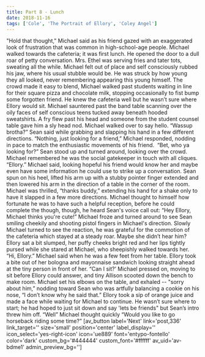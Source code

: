 ```yaml
---
title: Part 8 - Lunch
date: 2018-11-16
tags: ['Cole', 'The Portrait of Ellory', 'Coley Angel']
---
```


"Hold that thought," Michael said as his friend gazed with an exaggerated look of frustration that was common in high-school-age people. Michael walked towards the cafeteria; it was first lunch. He opened the door to a dull roar of petty conversation. Mrs. Ethel was serving fries and tater tots, sweating all the while. Michael felt out of place and self consciously rubbed his jaw, where his usual stubble would be. He was struck by how young they all looked, never remembering appearing this young himself. The crowd made it easy to blend, Michael walked past students waiting in line for their square pizza and chocolate milk, stopping occasionally to fist bump some forgotten friend. He knew the cafeteria well but he wasn’t sure where Ellory would sit. Michael sauntered past the band table scanning over the oily faces of self conscious teens tucked away beneath hooded sweatshirts. A fry flew past his head and someone from the student counsel table gave him a sly head nod. Michael walked over to say hello. “Wassup brotha?” Sean said while grabbing and slapping his hand in a few different directions. “Nothing, just looking for a friend,” Michael responded, nodding in pace to match the enthusiastic movements of his friend.  “Bet, who ya looking for?” Sean stood up and turned around, looking over the crowd. Michael remembered he was the social gatekeeper in touch with all cliques. “Ellory.” Michael said, looking hopeful his friend would know her and maybe even have some information he could use to strike up a conversation. Sean spun on his heel, lifted his arm up with a stubby pointer finger extended and then lowered his arm in the direction of a table in the corner of the room. Michael was thrilled, “thanks buddy,” extending his hand for a shake only to have it slapped in a few more directions. Michael thought to himself how fortunate he was to have such a helpful reception, before he could complete the though, though, he heard Sean's voice call out: “Hey Ellory, Michael thinks you're cute!” Michael froze and turned around to see Sean smiling cheekily and shooting pistol fingers in Michael's direction. Slowly Michael turned to see the reaction, he was grateful for the commotion of the cafeteria which stayed at a steady roar. Maybe she didn’t hear him? Ellory sat a bit slumped, her puffy cheeks bright red and her lips tightly pursed while she stared at Michael, who sheepishly walked towards her. “Hi, Ellory.” Michael said when he was a few feet from her table. Ellory took a bite out of her bologna and mayonnaise sandwich looking straight ahead at the tiny person in front of her. “Can I sit?’ Michael pressed on, moving to sit before Ellory could answer, and tiny Allison scooted down the bench to make room. Michael set his elbows on the table, and exhaled -- "sorry about him,” nodding toward Sean who was artfully balancing a cookie on his nose, “I don’t know why he said that.” Ellory took a sip of orange juice and made a face while waiting for Michael to continue. He wasn’t sure where to start; he had hoped to just sit down and say 'lets be friends" but Sean’s intro threw him off. “Well” Michael thought quickly “Would you like to go horseback riding some time?” [av_button label='Next' link='post,336' link_target='' size='small' position='center' label_display='' icon_select='yes-right-icon' icon='ue889' font='entypo-fontello' color='dark' custom_bg='#444444' custom_font='#ffffff' av_uid='av-bdme1' admin_preview_bg='']
